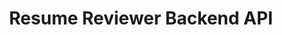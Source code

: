 ---
title: Resume Reviewer Backend API
emoji: ❤️🚀
colorFrom: indigo
colorTo: green
sdk: static
python_version: 3.11
app_file: server.py
pinned: false
---